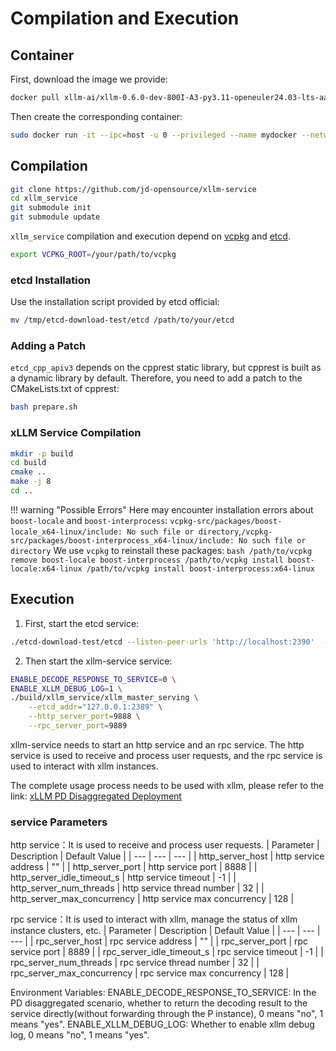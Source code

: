 # Compilation and Execution

## Container
First, download the image we provide:
```bash
docker pull xllm-ai/xllm-0.6.0-dev-800I-A3-py3.11-openeuler24.03-lts-aarch64
```
Then create the corresponding container:
```bash
sudo docker run -it --ipc=host -u 0 --privileged --name mydocker --network=host  --device=/dev/davinci0  --device=/dev/davinci_manager --device=/dev/devmm_svm --device=/dev/hisi_hdc -v /var/queue_schedule:/var/queue_schedule -v /mnt/cfs/9n-das-admin/llm_models:/mnt/cfs/9n-das-admin/llm_models -v /usr/local/Ascend/driver:/usr/local/Ascend/driver -v /usr/local/Ascend/add-ons/:/usr/local/Ascend/add-ons/ -v /usr/local/sbin/npu-smi:/usr/local/sbin/npu-smi -v /usr/local/sbin/:/usr/local/sbin/ -v /var/log/npu/conf/slog/slog.conf:/var/log/npu/conf/slog/slog.conf -v /var/log/npu/slog/:/var/log/npu/slog -v /export/home:/export/home -w /export/home -v ~/.ssh:/root/.ssh  -v /var/log/npu/profiling/:/var/log/npu/profiling -v /var/log/npu/dump/:/var/log/npu/dump -v /home/:/home/  -v /runtime/:/runtime/  xllm-ai:xllm-0.6.0-dev-800I-A3-py3.11-openeuler24.03-lts-aarch64
```

## Compilation
```bash
git clone https://github.com/jd-opensource/xllm-service
cd xllm_service
git submodule init
git submodule update
```
`xllm_service` compilation and execution depend on [vcpkg](https://github.com/microsoft/vcpkg) and [etcd](https://github.com/etcd-io/etcd).
```bash
export VCPKG_ROOT=/your/path/to/vcpkg
```

### etcd Installation
Use the installation script provided by etcd official:
```bash
mv /tmp/etcd-download-test/etcd /path/to/your/etcd
```

### Adding a Patch
`etcd_cpp_apiv3` depends on the cpprest static library, but cpprest is built as a dynamic library by default. Therefore, you need to add a patch to the CMakeLists.txt of cpprest:
```bash
bash prepare.sh
```

### xLLM Service Compilation
```bash
mkdir -p build
cd build
cmake ..
make -j 8
cd ..
```
!!! warning "Possible Errors"
    Here may encounter installation errors about `boost-locale` and `boost-interprocess`: `vcpkg-src/packages/boost-locale_x64-linux/include: No such file or directory`,`/vcpkg-src/packages/boost-interprocess_x64-linux/include: No such file or directory`
    We use `vcpkg` to reinstall these packages:
    ```bash
    /path/to/vcpkg remove boost-locale boost-interprocess
    /path/to/vcpkg install boost-locale:x64-linux
    /path/to/vcpkg install boost-interprocess:x64-linux
    ```

## Execution
1. First, start the etcd service:
```bash 
./etcd-download-test/etcd --listen-peer-urls 'http://localhost:2390'  --listen-client-urls 'http://localhost:2389' --advertise-client-urls  'http://localhost:2391'
```

2. Then start the xllm-service service:
```bash
ENABLE_DECODE_RESPONSE_TO_SERVICE=0 \
ENABLE_XLLM_DEBUG_LOG=1 \
./build/xllm_service/xllm_master_serving \
    --etcd_addr="127.0.0.1:2389" \
    --http_server_port=9888 \
    --rpc_server_port=9889
```

xllm-service needs to start an http service and an rpc service. The http service is used to receive and process user requests, and the rpc service is used to interact with xllm instances.

The complete usage process needs to be used with xllm, please refer to the link: [xLLM PD Disaggregated Deployment](https://xllm.readthedocs.io/zh-cn/latest/zh/getting_started/PD_disagg/)

### service Parameters
http service：It is used to receive and process user requests.
| Parameter | Description | Default Value |
| --- | --- | --- |
| http_server_host | http service address | "" |
| http_server_port | http service port | 8888 |
| http_server_idle_timeout_s | http service timeout | -1 |
| http_server_num_threads | http service thread number | 32 |
| http_server_max_concurrency | http service max concurrency | 128 |

rpc service：It is used to interact with xllm, manage the status of xllm instance clusters, etc.
| Parameter | Description | Default Value |
| --- | --- | --- |
| rpc_server_host | rpc service address | "" |
| rpc_server_port | rpc service port | 8889 |
| rpc_server_idle_timeout_s | rpc service timeout | -1 |
| rpc_server_num_threads | rpc service thread number | 32 |
| rpc_server_max_concurrency | rpc service max concurrency | 128 |

Environment Variables:
ENABLE_DECODE_RESPONSE_TO_SERVICE: In the PD disaggregated scenario, whether to return the decoding result to the service directly(without forwarding through the P instance), 0 means "no", 1 means "yes".
ENABLE_XLLM_DEBUG_LOG: Whether to enable xllm debug log, 0 means "no", 1 means "yes".

